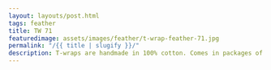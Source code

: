 ```yaml
---
layout: layouts/post.html
tags: feather
title: TW 71
featuredimage: assets/images/feather/t-wrap-feather-71.jpg
permalink: "/{{ title | slugify }}/"
description: T-wraps are handmade in 100% cotton. Comes in packages of 10 pieces of the same design. Probably the worlds best commercial for any Fun Park.
---
```


